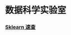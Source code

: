 # 数据科学实验室

### [Sklearn 速查](https://nbviewer.jupyter.org/github/dkuner/DataScienceLib/blob/master/notebooks/sklearn-cheat.ipynb)
